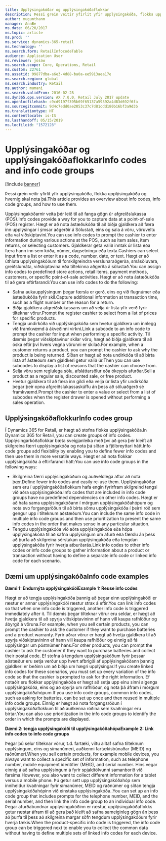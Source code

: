 ```yaml
---
title: Upplýsingakóðar og upplýsingakóðaflokkar
description: Þessi grein veitir yfirlit yfir upplýsingakóða, flokka upplýsingakóða og hvernig skal nota þá.
author: mugunthanm
manager: AnnBe
ms.date: 06/20/2017
ms.topic: article
ms.prod: ''
ms.service: dynamics-365-retail
ms.technology: ''
ms.search.form: RetailInfocodeTable
audience: Application User
ms.reviewer: josaw
ms.search.scope: Core, Operations, Retail
ms.custom: 22761
ms.assetid: 99877dba-a6e3-4d88-ba0a-ee5913aea17e
ms.search.region: global
ms.search.industry: Retail
ms.author: mumani
ms.search.validFrom: 2016-02-28
ms.dyn365.ops.version: AX 7.0.0, Retail July 2017 update
ms.openlocfilehash: c9cd9197f395b69f65137a59392a4d83d692f6fa
ms.sourcegitcommit: 9d4c7edd0ae2053c37c7d81cdd180b16bf3a9d3b
ms.translationtype: HT
ms.contentlocale: is-IS
ms.lasthandoff: 05/15/2019
ms.locfileid: "1572128"
---
```

# <a name="info-codes-and-info-code-groups"></a><span data-ttu-id="60784-103">Upplýsingakóðar og upplýsingakóðaflokkar</span><span class="sxs-lookup"><span data-stu-id="60784-103">Info codes and info code groups</span></span>

[!include [banner](includes/banner.md)]

<span data-ttu-id="60784-104">Þessi grein veitir yfirlit yfir upplýsingakóða, flokka upplýsingakóða og hvernig skal nota þá.</span><span class="sxs-lookup"><span data-stu-id="60784-104">This article provides an overview about info codes, info code groups, and how to use them.</span></span>

<span data-ttu-id="60784-105">Upplýsingakóðarnir veita þér leið til að fanga gögn úr afgreiðslukassa (POS).</span><span class="sxs-lookup"><span data-stu-id="60784-105">Info codes provide a way for you to capture data at a point-of-sale (POS) register.</span></span> <span data-ttu-id="60784-106">Hægt er að nota ástæðukóða til að biðja gjaldkera að færa inn upplýsingar í ýmsar aðgerðir á Sölustað, eins og sala á vöru, vöruveltu eða val viðskiptavini.</span><span class="sxs-lookup"><span data-stu-id="60784-106">You can use info codes to prompt the cashier to enter information during various actions at the POS, such as item sales, item returns, or selecting customers.</span></span> <span data-ttu-id="60784-107">Gjaldkerar geta valið inntak úr lista eða færa hann inn sem kóða, númer, dagsetningu eða texta.</span><span class="sxs-lookup"><span data-stu-id="60784-107">Cashiers can select input from a list or enter it as a code, number, date, or text.</span></span> <span data-ttu-id="60784-108">Hægt er að úthluta upplýsingakóðum til forskilgreindra verslunaraðgerða, smásöluvara, greiðslumáta, viðskiptavina eða tiltekinna aðgerða á sölustað.</span><span class="sxs-lookup"><span data-stu-id="60784-108">You can assign info codes to predefined store actions, retail items, payment methods, customers, or specific point-of-sale activities.</span></span> <span data-ttu-id="60784-109">Hægt er að nota ástæðukóða til að gera eftirfarandi:</span><span class="sxs-lookup"><span data-stu-id="60784-109">You can use info codes to do the following:</span></span>

- <span data-ttu-id="60784-110">Safna aukaupplýsingum þegar færsla er gerð, eins og við flugnúmer eða ástæðukóða fyrir skil.</span><span class="sxs-lookup"><span data-stu-id="60784-110">Capture additional information at transaction time, such as a flight number or the reason for a return.</span></span>
- <span data-ttu-id="60784-111">Biðja gjaldkera afgreiðslukassans um að velja úr lista yfir verð fyrir tilteknar vörur.</span><span class="sxs-lookup"><span data-stu-id="60784-111">Prompt the register cashier to select from a list of prices for specific products.</span></span>
- <span data-ttu-id="60784-112">Tengja undirkóða við upplýsingakóða sem hvetur gjaldkera um innlegg við framkvæmd á ákveðinni virkni.</span><span class="sxs-lookup"><span data-stu-id="60784-112">Link a subcode to an info code to prompt the cashier for input when performing a specific activity.</span></span> <span data-ttu-id="60784-113">Til dæmis þegar viðskiptavinur skilar vöru, hægt að biðja gjaldkera til að óska eftir því hvers vegna vörunni er skilað.</span><span class="sxs-lookup"><span data-stu-id="60784-113">For example, when a customer returns a product, you can prompt the cashier to ask why the product is being returned.</span></span> <span data-ttu-id="60784-114">Síðan er hægt að nota undirkóða til að birta lista af ástæðum sem gjaldkeri getur valið úr.</span><span class="sxs-lookup"><span data-stu-id="60784-114">Then you can use subcodes to display a list of reasons that the cashier can choose from.</span></span>
- <span data-ttu-id="60784-115">Selja vöru sem reglulega sölu, afsláttarsölur eða ókeypis afurðar.</span><span class="sxs-lookup"><span data-stu-id="60784-115">Sell a product as a regular sale, discounted sale, or free product.</span></span>
- <span data-ttu-id="60784-116">Hvetur gjaldkera til að færa inn gildi eða velja úr lista yfir undirkóða þegar þeir opna afgreiðslukassaskúffu án þess að söluaðgerð sé framkvæmd.</span><span class="sxs-lookup"><span data-stu-id="60784-116">Prompt the cashier to enter a value or select from a list of subcodes when the register drawer is opened without performing a sales operation.</span></span>

## <a name="info-codes-group"></a><span data-ttu-id="60784-117">Upplýsingakóðaflokkur</span><span class="sxs-lookup"><span data-stu-id="60784-117">Info codes group</span></span>

<span data-ttu-id="60784-118">Í Dynamics 365 for Retail, er hægt að stofna flokka upplýsingakóða.</span><span class="sxs-lookup"><span data-stu-id="60784-118">In Dynamics 365 for Retail, you can create groups of info codes.</span></span> <span data-ttu-id="60784-119">Upplýsingarkóðaflokkar bæta sveigjanleika með því að gera þér kleift að skilgreina færri upplýsingakóða og nota þá síðan á fjölbreyttari hátt.</span><span class="sxs-lookup"><span data-stu-id="60784-119">Info code groups add flexibility by enabling you to define fewer info codes and then use them in more versatile ways.</span></span> <span data-ttu-id="60784-120">Hægt er að nota flokkar upplýsingakóða á eftirfarandi hátt:</span><span class="sxs-lookup"><span data-stu-id="60784-120">You can use info code groups in the following ways:</span></span>

- <span data-ttu-id="60784-121">Skilgreina færri upplýsingakóðum og auðveldlega aftur að nota þær.</span><span class="sxs-lookup"><span data-stu-id="60784-121">Define fewer info codes and easily re-use them.</span></span> <span data-ttu-id="60784-122">Upplýsingakóðar sem eru í upplýsingakóðaflokkum hafa engin fyrirfram skilgreind tengsl við aðra upplýsingakóða.</span><span class="sxs-lookup"><span data-stu-id="60784-122">Info codes that are included in info code groups have no predefined dependencies on other info codes.</span></span> <span data-ttu-id="60784-123">Hægt er að hafa sama upplýsingakóðann í mörgum upplýsingakóðahópum og nota svo forgangsröðun til að birta sömu upplýsingakóða í þeirri röð sem gengur upp í tilteknum aðstæðum.</span><span class="sxs-lookup"><span data-stu-id="60784-123">You can include the same info code in multiple info code groups and then use prioritization to present the same info codes in the order that makes sense in any particular situation.</span></span>
- <span data-ttu-id="60784-124">Tengdu upplýsingakóða við aðra upplýsingakóða eða hópa upplýsingakóða til að safna upplýsingum um afurð eða færslu án þess að þurfa að skilgreina sérstakan upplýsingakóða eða tengdan upplýsingakóða fyrir hverja atburðarás.</span><span class="sxs-lookup"><span data-stu-id="60784-124">Link info codes to other info codes or info code groups to gather information about a product or transaction without having to define a separate info code or linked info code for each scenario.</span></span>

## <a name="info-code-examples"></a><span data-ttu-id="60784-125">Dæmi um upplýsingakóða</span><span class="sxs-lookup"><span data-stu-id="60784-125">Info code examples</span></span>

<span data-ttu-id="60784-126">**Dæmi 1: Endurnýta upplýsingakóði**</span><span class="sxs-lookup"><span data-stu-id="60784-126">**Example 1: Reuse info codes**</span></span>

<span data-ttu-id="60784-127">Hægt er að tengja upplýsingakóða þannig að þegar einn upplýsingakóði er ræstur er annar upplýsingakóði ræstur strax á eftir.</span><span class="sxs-lookup"><span data-stu-id="60784-127">You can link info codes so that when one info code is triggered, another info code is triggered immediately after it.</span></span> <span data-ttu-id="60784-128">Til dæmis þegar tilteknar vörur eru seldar, er hægt að hvetja gjaldkera til að spyrja viðskiptavininn ef hann vill kaupa rafhlöður og ábyrgð á vöruna.</span><span class="sxs-lookup"><span data-stu-id="60784-128">For example, when you sell certain products, you can prompt the cashier to ask the customer if they want to purchase batteries and a product warranty.</span></span> <span data-ttu-id="60784-129">Fyrir aðrar vörur er hægt að hvetja gjaldkera til að spyrja viðskiptavininn ef hann vill kaupa rafhlöður og einnig að fá upplýsingar um póstnúmer hans.</span><span class="sxs-lookup"><span data-stu-id="60784-129">For other products, you can prompt the cashier to ask the customer if they want to purchase batteries and collect their postal code.</span></span> <span data-ttu-id="60784-130">Ef stofna á tengdum upplýsingakóðum fyrir þessar aðstæður eru setja verður upp hvert afbrigði af upplýsingakóðann þannig gjaldkeri er beðinn um að biðja um hægri upplýsingar.</span><span class="sxs-lookup"><span data-stu-id="60784-130">If you create linked info codes for these scenarios, you must set up every variation of the info code so that the cashier is prompted to ask for the right information.</span></span> <span data-ttu-id="60784-131">Ef notaðir eru flokkar upplýsingakóða er hægt að setja upp einu sinni algenga upplýsingakóða, eins og að spyrja um rafhlöður, og nota þá áfram í mörgum upplýsingakóðahópum.</span><span class="sxs-lookup"><span data-stu-id="60784-131">If you use info code groups, common info codes, such as asking for batteries, can be set up once and then reused in multiple info code groups.</span></span> <span data-ttu-id="60784-132">Einnig er hægt að nota forgangsröðun í upplýsingakóðaflokkum til að auðkenna röðina sem kvaðningar eru birtar.</span><span class="sxs-lookup"><span data-stu-id="60784-132">You can also use prioritization in the info code groups to identify the order in which the prompts are displayed.</span></span>

<span data-ttu-id="60784-133">**Dæmi 2: tengja upplýsingakóði  til upplýsingakóðahópa**</span><span class="sxs-lookup"><span data-stu-id="60784-133">**Example 2: Link info codes to info code groups**</span></span>

<span data-ttu-id="60784-134">Þegar þú selur tilteknar vörur, t.d. fartæki, viltu alltaf safna tilteknum upplýsingum, eins og símanúmeri, auðkenni fartækisbúnaðar (MEID) og raðnúmeri.</span><span class="sxs-lookup"><span data-stu-id="60784-134">When you sell certain products, for example mobile devices, you always want to collect a specific set of information, such as telephone number, mobile equipment identifier (MEID), and serial number.</span></span> <span data-ttu-id="60784-135">Hins vegar einnig á að safna upplýsingum á fyrir spjaldtölvunni samanborið við farsíma.</span><span class="sxs-lookup"><span data-stu-id="60784-135">However, you also want to collect different information for a tablet versus a mobile phone.</span></span> <span data-ttu-id="60784-136">Þú getur sett upp upplýsingakóðahóp sem inniheldur kvaðningar fyrir símanúmer, MEID og raðnúmer og síðan tengja upplýsingakóðahópinn við einstaka upplýsingakóða..</span><span class="sxs-lookup"><span data-stu-id="60784-136">You can set up an info code group that includes prompts for the telephone number, MEID, and the serial number, and then link the info code group to an individual info code.</span></span> <span data-ttu-id="60784-137">Þegar afurðabundnar upplýsingakóðinn er ræstur, upplýsingakóðaflokks getur ræstar áfram til að gera það kleift að safna sameiginleg gögn án þess að þurfa til þess að skilgreina margar söfn tengdum upplýsingakóðum fyrir hverja tækis.</span><span class="sxs-lookup"><span data-stu-id="60784-137">When the product-specific info code is triggered, the info code group can be triggered next to enable you to collect the common data without having to define multiple sets of linked info codes for each device.</span></span>

